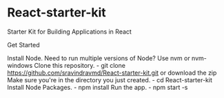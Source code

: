 # React-starter-kit
Starter Kit for Building Applications in React

Get Started

Install Node.  Need to run multiple versions of Node? Use nvm or nvm-windows
Clone this repository. - git clone https://github.com/sravindravmd/React-starter-kit.git or download the zip
Make sure you're in the directory you just created. - cd React-starter-kit
Install Node Packages. - npm install
Run the app. - npm start -s

